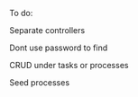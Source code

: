 To do:

Separate controllers

Dont use password to find 

CRUD under tasks or processes

Seed processes
